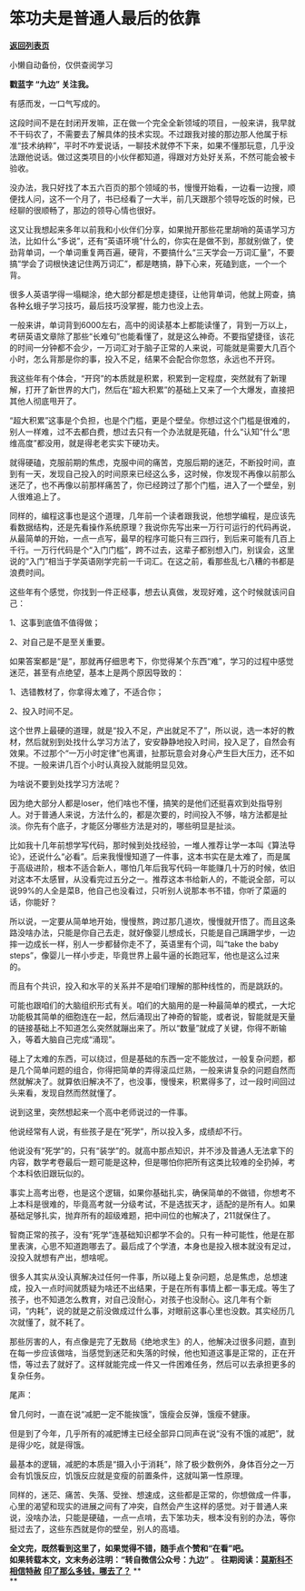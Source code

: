 # 笨功夫是普通人最后的依靠

[**返回列表页**](/gzh/九边)

小懒自动备份，仅供查阅学习

******戳蓝字 **“九边”** 关注我。******

有感而发，一口气写成的。

这段时间不是在封闭开发嘛，正在做一个完全全新领域的项目，一般来讲，我早就不干码农了，不需要去了解具体的技术实现。不过跟我对接的那边那人他属于标准“技术纳粹”，平时不咋爱说话，一聊技术就停不下来，如果不懂那玩意，几乎没法跟他说话。做过这类项目的小伙伴都知道，得跟对方处好关系，不然可能会被卡验收。

没办法，我只好找了本五六百页的那个领域的书，慢慢开始看，一边看一边搜，顺便找人问，这不一个月了，书已经看了一大半，前几天跟那个领导吃饭的时候，已经聊的很顺畅了，那边的领导心情也很好。

这又让我想起来多年以前我和小伙伴们分享，如果抛开那些花里胡哨的英语学习方法，比如什么“多说”，还有“英语环境”什么的，你实在是做不到，那就别做了，使劲背单词，一个单词重复两百遍，硬背，不要搞什么“三天学会一万词汇量”，不要搞“学会了词根快速记住两万词汇”，都是瞎搞，静下心来，死磕到底，一个一个背。

很多人英语学得一塌糊涂，绝大部分都是想走捷径，让他背单词，他就上网查，搞各种幺蛾子学习技巧，最后技巧没掌握，能力也没上去。

一般来讲，单词背到6000左右，高中的阅读基本上都能读懂了，背到一万以上，考研英语文章除了那些“长难句”也能看懂了，就是这么神奇。不要指望捷径，该花的时间一分钟都不会少，一万词汇对于脑子正常的人来说，可能就是需要大几百个小时，怎么背那是你的事，投入不足，结果不会配合你忽悠，永远也不开窍。

我这些年有个体会，“开窍”的本质就是积累，积累到一定程度，突然就有了新理解，打开了新世界的大门，然后在“超大积累”的基础上又来了一个大爆发，直接把其他人彻底甩开了。

“超大积累”这事是个负担，也是个门槛，更是个壁垒。你想过这个门槛是很难的，别人一样难，过不去都白费，想过去只有一个办法就是死磕，什么“认知”什么“思维高度”都没用，就是得老老实实下硬功夫。

就得硬磕，克服前期的焦虑，克服中间的痛苦，克服后期的迷茫，不断投时间，直到有一天，发现自己投入的时间原来已经这么多，这时候，你发现不再像以前那么迷茫了，也不再像以前那样痛苦了，你已经跨过了那个门槛，进入了一个壁垒，别人很难追上了。

同样的，编程这事也是这个道理，几年前一个读者跟我说，他想学编程，是应该先看数据结构，还是先看操作系统原理？我说你先写出来一万行可运行的代码再说，从最简单的开始，一点一点写，最早的程序可能只有三四行，到后来可能有几百上千行。一万行代码是个“入门门槛”，跨不过去，这辈子都别想入门，别误会，这里说的“入门”相当于学英语刚学完前一千词汇。在这之前，看那些乱七八糟的书都是浪费时间。

这些年有个感觉，你找到一件正经事，想去认真做，发现好难，这个时候就该问自己：

1、这事到底值不值得做；

2、对自己是不是至关重要。

如果答案都是“是”，那就再仔细思考下，你觉得某个东西“难”，学习的过程中感觉迷茫，甚至有点绝望，基本上是两个原因导致的：

1、选错教材了，你拿得太难了，不适合你；

2、投入时间不足。

这个世界上最硬的道理，就是“投入不足，产出就足不了”，所以说，选一本好的教材，然后就别到处找什么学习方法了，安安静静地投入时间，投入足了，自然会有效果。不过那个“一万小时定律”也离谱，扯那玩意会对身心产生巨大压力，还不如不提。一般来讲几百个小时认真投入就能明显见效。

为啥说不要到处找学习方法呢？

因为绝大部分人都是loser，他们啥也不懂，搞笑的是他们还挺喜欢到处指导别人。对于普通人来说，方法什么的，都是次要的，时间投入不够，啥方法都是扯淡。你先有个底子，才能区分哪些方法是对的，哪些明显是扯淡。

比如我十几年前想学写代码，那时候到处找经验，一堆人推荐让学一本叫《算法导论》，还说什么“必看”。后来我慢慢知道了一件事，这本书实在是太难了，而是属于高级进阶，根本不适合新人，哪怕几年后我写代码一年能赚几十万的时候，依旧对这本不太感冒，从没看完过五分之一。推荐这本书给新人的，不能说全部，可以说99%的人全是菜B，他自己也没看过，只听别人说那本书不错，你听了菜逼的话，你能好？

所以说，一定要从简单地开始，慢慢熬，跨过那几道坎，慢慢就开悟了。而且这条路没啥办法，只能是你自己去走，就好像婴儿想成长，只能是自己蹒跚学步，一边摔一边成长一样，别人一步都替你走不了，英语里有个词，叫“take
the baby steps”，像婴儿一样小步走，毕竟世界上最牛逼的长跑冠军，他也是这么过来的。

而且有个共识，投入和水平的关系并不是咱们理解的那种线性的，而是跳跃的。

可能也跟咱们的大脑组织形式有关。咱们的大脑用的是一种最简单的模式，一大坨功能极其简单的细胞连在一起，然后涌现出了神奇的智能，或者说，智能就是天量的链接基础上不知道怎么突然就蹦出来了。所以“数量”就成了关键，你得不断输入，等着大脑自己完成“涌现”。

碰上了太难的东西，可以绕过，但是基础的东西一定不能放过，一般复杂问题，都是几个简单问题的组合，你得把简单的弄得滚瓜烂熟，一般来讲复杂的问题自然而然就解决了。就算依旧解决不了，也没事，慢慢来，积累得多了，过一段时间回过头来看，发现自然而然就懂了。

说到这里，突然想起来一个高中老师说过的一件事。

他说经常有人说，有些孩子是在“死学”，所以投入多，成绩却不行。

他说没有“死学”的，只有“装学”的。就高中那点知识，并不涉及普通人无法拿下的内容，数学考卷最后一题可能是这种，但是哪怕你把所有这类比较难的全扔掉，考个本科依旧跟玩似的。

事实上高考出卷，也是这个逻辑，如果你基础扎实，确保简单的不做错，你想考不上本科是很难的，毕竟高考就一分级考试，不是选拔天才，适配的是所有人。如果基础足够扎实，抛弃所有的超级难题，把中间位的也解决了，211就保住了。

智商正常的孩子，没有“死学”连基础知识都学不会的。只有一种可能性，他是在那里表演，心思不知道跑哪去了。最后成了个学渣，本身也是投入根本就没有足过，没投入就想有产出，想啥呢。

很多人其实从没认真解决过任何一件事，所以碰上复杂问题，总是焦虑，总想速成，投入一点时间就质疑为啥还不出结果，于是在所有事情上都一事无成。等生了孩子，也不知道怎么教育，对自己没耐心，对孩子也没耐心。这几年有个新词，“内耗”，说的就是之前没做成过什么事，对眼前这事心里也没数。其实经历几次就懂了，就不耗了。

那些厉害的人，有点像是完了无数局《绝地求生》的人，他解决过很多问题，直到在每一步应该做啥，当感觉到迷茫和失落的时候，他也知道这事是正常的，正在开悟，等过去了就好了。这样就能完成一件又一件困难任务，然后可以去承担更多的复杂任务。

尾声：

曾几何时，一直在说“减肥一定不能挨饿”，饿瘦会反弹，饿瘦不健康。

但是到了今年，几乎所有的减肥博主已经全部异口同声在说“没有不饿的减肥”，就是得少吃，就是得饿。

最基本的逻辑，减肥的本质是“摄入小于消耗”，除了极少数例外，身体百分之一万会有饥饿反应，饥饿反应就是变瘦的前置条件，这就叫第一性原理。

同样的，迷茫、痛苦、失落、受挫、想速成，这些都是正常的，你想做成一件事，心里的渴望和现实的进展之间有了冲突，自然会产生这样的感觉。对于普通人来说，没啥办法，只能是硬磕，一点一点啃，去下笨功夫，根本没有别的办法，等你挺过去了，这些东西就是你的壁垒，别人的高墙。

 **全文完，既然看到这里了，如果觉得不错，随手点个赞和“在看”吧。**  
 **如果转载本文，文末务必注明：“转自微信公众号：九边”** 。
**往期阅读：[莫斯科不相信特赦](http://mp.weixin.qq.com/s?__biz=MzUzMjY0NDY4Ng==&mid=2247499964&idx=1&sn=ef0ec01fe447b5485c996856db2c1d69&chksm=fab2969dcdc51f8b7c085c1bd7b7fe92eb8bd1b515cb6c3923b4de53b85f72ce341a6d33cdc1&scene=21#wechat_redirect)**
**[印了那么多钱，哪去了？](http://mp.weixin.qq.com/s?__biz=MzUzMjY0NDY4Ng==&mid=2247499940&idx=1&sn=940d419c9977cedf87f77789198897c0&chksm=fab29685cdc51f93a2fc13194bd0b57a5fe01424d0d983a589b7dd921b3c828258d041185186&scene=21#wechat_redirect)**
**  
**

